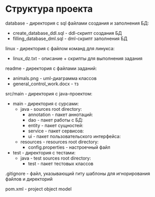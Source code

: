 # Структура проекта
database - директория с sql файлами создания и заполнения БД:
- create_database_ddl.sql - ddl-скрипт создания БД
- filling_database_dml.sql - dml-скрипт заполнения БД

linux - директория с файлом команд для линукса:
- linux_dz.txt - описание + скрипты для выполнения задания

readme - директория с файлами заданий:
- animals.png - uml-диаграмма классов
- general_control_work.docx - тз

src/main - директория с java-проектом:
- main - директория с сурсами:
  - java - sources root directory:
    - annotation - пакет аннотаций:
    - dao - пакет работы с БД:
    - entity - пакет сущностей:
    - service - пакет сервисов:
    - ui - пакет пользовательского интерфейса:
  - resources - resources root directory:
    - config.properties - настроечный файл
- test - директория с тестами:
  - java - test sources root directory:
    - test - пакет тестовых классов 

.gitignore - файл, указывающий гиту шаблоны для игнорирования файлов и директорий

pom.xml - project object model